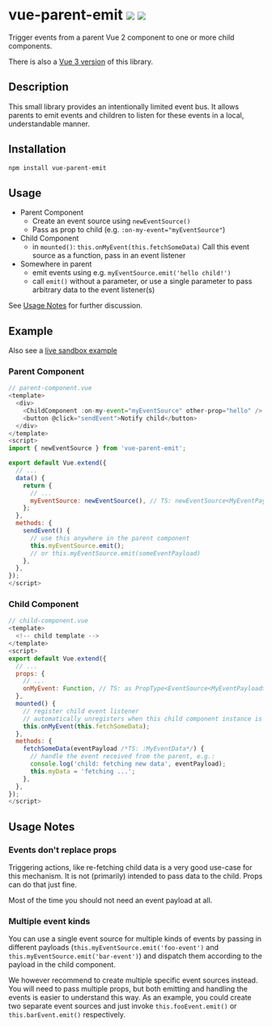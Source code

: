 # vue-parent-emit <a href="https://www.npmjs.com/package/vue-parent-emit"><img src="https://badgen.net/npm/v/vue-parent-emit"></a> <img src="https://badgen.net/npm/types/vue-parent-emit">

Trigger events from a parent Vue 2 component to one or more child components.

There is also a [Vue 3 version](https://github.com/kkuegler/vue-parent-emit/) of this library.

## Description

This small library provides an intentionally limited event bus. It allows parents to emit events and children to listen for these events in a local, understandable manner.

## Installation

```bash
npm install vue-parent-emit
```

## Usage

- Parent Component
    - Create an event source using `newEventSource()`
    - Pass as prop to child (e.g. `:on-my-event="myEventSource"`)
- Child Component
    - in `mounted()`: `this.onMyEvent(this.fetchSomeData)` Call this event source as a function, pass in an event listener
- Somewhere in parent
    - emit events using e.g. `myEventSource.emit('hello child!')`
    - call `emit()` without a parameter, or use a single parameter to pass arbitrary data to the event listener(s)

See [Usage Notes](#usage-notes) for further discussion.

## Example

Also see a [live sandbox example](https://codesandbox.io/s/vue-parent-emit-example-l95qe)

### Parent Component

```js
// parent-component.vue
<template>
  <div>
    <ChildComponent :on-my-event="myEventSource" other-prop="hello" />
    <button @click="sendEvent">Notify child</button>
  </div>
</template>
<script>
import { newEventSource } from 'vue-parent-emit';

export default Vue.extend({
  // ...
  data() {
    return {
      // ...
      myEventSource: newEventSource(), // TS: newEventSource<MyEventPayload>()
    };
  },
  methods: {
    sendEvent() {
      // use this anywhere in the parent component
      this.myEventSource.emit();
      // or this.myEventSource.emit(someEventPayload)
    },
  },
});
</script>
```

### Child Component

```js
// child-component.vue
<template>
  <!-- child template -->
</template>
<script>
export default Vue.extend({
  // ...
  props: {
    // ...
    onMyEvent: Function, // TS: as PropType<EventSource<MyEventPayload>>
  },
  mounted() {
    // register child event listener
    // automatically unregisters when this child component instance is destroyed
    this.onMyEvent(this.fetchSomeData);
  },
  methods: {
    fetchSomeData(eventPayload /*TS: :MyEventData*/) {
      // handle the event received from the parent, e.g.:
      console.log('child: fetching new data', eventPayload);
      this.myData = 'fetching ...';
    },
  },
});
</script>
```

## Usage Notes

### Events don't replace props

Triggering actions, like re-fetching child data is a very good use-case for this mechanism. It is not (primarily) intended to pass data to the child. Props can do that just fine.

Most of the time you should not need an event payload at all.

### Multiple event kinds

You can use a single event source for multiple kinds of events by passing in different payloads (`this.myEventSource.emit('foo-event')` and `this.myEventSource.emit('bar-event')`) and dispatch them according to the payload in the child component.

We however recommend to create multiple specific event sources instead. You will need to pass multiple props, but both emitting and handling the events is easier to understand this way. As an example, you could create two separate event sources and just invoke `this.fooEvent.emit()` or `this.barEvent.emit()` respectively.
